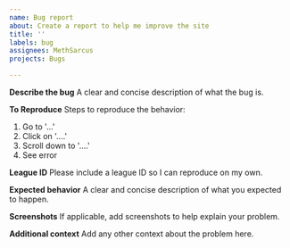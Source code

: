 ```yaml
---
name: Bug report
about: Create a report to help me improve the site
title: ''
labels: bug
assignees: MethSarcus
projects: Bugs

---
```


**Describe the bug**
A clear and concise description of what the bug is.

**To Reproduce**
Steps to reproduce the behavior:
1. Go to '...'
2. Click on '....'
3. Scroll down to '....'
4. See error

**League ID**
Please include a league ID so I can reproduce on my own.

**Expected behavior**
A clear and concise description of what you expected to happen.

**Screenshots**
If applicable, add screenshots to help explain your problem.

**Additional context**
Add any other context about the problem here.
